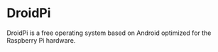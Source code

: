 DroidPi
=======

DroidPi is a free operating system based on Android optimized for the Raspberry Pi hardware.
